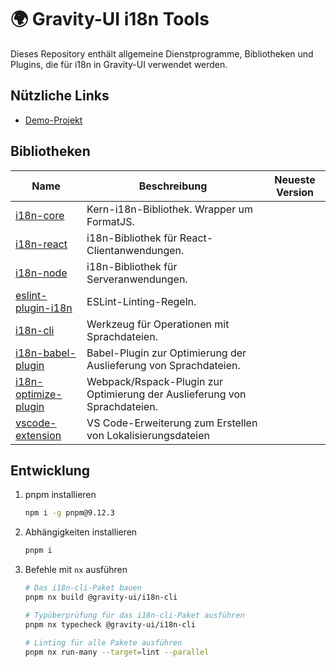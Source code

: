 # 🌍 Gravity-UI i18n Tools

Dieses Repository enthält allgemeine Dienstprogramme, Bibliotheken und Plugins, die für i18n in Gravity-UI verwendet werden.

## Nützliche Links

- [Demo-Projekt](./example/README.md)

## Bibliotheken

| Name                                                    | Beschreibung                                                         | Neueste Version                                                |
|-------------------------------------------------------------|------------------------------------------------------------------|----------------------------------------------------------------|
| [i18n-core](./packages/i18n-core/README.md)                 | Kern-i18n-Bibliothek. Wrapper um FormatJS.                  |  |
| [i18n-react](./packages/i18n-react/README.md)               | i18n-Bibliothek für React-Clientanwendungen.              |  |
| [i18n-node](./packages/i18n-node/README.md)                 | i18n-Bibliothek für Serveranwendungen.                        |  |
| [eslint-plugin-i18n](./packages/eslint-plugin-i18n/README.md) | ESLint-Linting-Regeln.                                       |  |
| [i18n-cli](./packages/i18n-cli/README.md)                   | Werkzeug für Operationen mit Sprachdateien.                   |  |
| [i18n-babel-plugin](./packages/i18n-babel-plugin/README.md) | Babel-Plugin zur Optimierung der Auslieferung von Sprachdateien.           |  |
| [i18n-optimize-plugin](./packages/i18n-optimize-plugin/README.md) | Webpack/Rspack-Plugin zur Optimierung der Auslieferung von Sprachdateien. |  |
| [vscode-extension](./packages/vscode-extension/README.md) | VS Code-Erweiterung zum Erstellen von Lokalisierungsdateien | |

## Entwicklung

1. pnpm installieren

    ```bash
    npm i -g pnpm@9.12.3
    ```

1. Abhängigkeiten installieren

    ```bash
    pnpm i
    ```

1. Befehle mit `nx` ausführen

    ```bash
    # Das i18n-cli-Paket bauen
    pnpm nx build @gravity-ui/i18n-cli

    # Typüberprüfung für das i18n-cli-Paket ausführen
    pnpm nx typecheck @gravity-ui/i18n-cli

    # Linting für alle Pakete ausführen
    pnpm nx run-many --target=lint --parallel
    ```